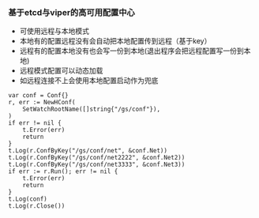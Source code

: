 ### 基于etcd与viper的高可用配置中心

- 可使用远程与本地模式
- 本地有的配置远程没有会自动把本地配置传到远程（基于key）
- 远程有的配置本地没有也会写一份到本地(退出程序会把远程配置写一份到本地)
- 远程模式配置可以动态加载
- 如远程连接不上会使用本地配置启动作为兜底

```base
var conf = Conf{}
r, err := NewHConf(
	SetWatchRootName([]string{"/gs/conf"}),
)
if err != nil {
	t.Error(err)
	return
}
t.Log(r.ConfByKey("/gs/conf/net", &conf.Net))
t.Log(r.ConfByKey("/gs/conf/net2222", &conf.Net2))
t.Log(r.ConfByKey("/gs/conf/net3333", &conf.Net3))
if err := r.Run(); err != nil {
	t.Error(err)
	return
}
t.Log(conf)
t.Log(r.Close())
```
